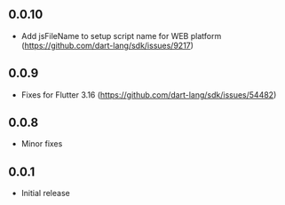 ## 0.0.10

* Add jsFileName to setup script name for WEB platform (https://github.com/dart-lang/sdk/issues/9217)

## 0.0.9

* Fixes for Flutter 3.16 (https://github.com/dart-lang/sdk/issues/54482)

## 0.0.8

* Minor fixes

## 0.0.1

* Initial release
